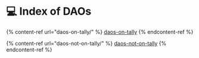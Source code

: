 # 💻 Index of DAOs

{% content-ref url="daos-on-tally/" %}
[daos-on-tally](daos-on-tally/)
{% endcontent-ref %}

{% content-ref url="daos-not-on-tally/" %}
[daos-not-on-tally](daos-not-on-tally/)
{% endcontent-ref %}
